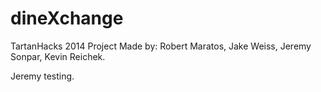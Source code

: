 dineXchange
===========

TartanHacks 2014 Project
Made by: Robert Maratos, Jake Weiss, Jeremy Sonpar, Kevin Reichek.

Jeremy testing.
